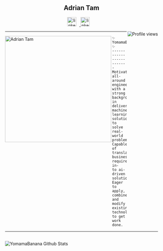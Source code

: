 <h2 align="center">Adrian Tam</h2>

<div align="center">
<a href="https://www.linkedin.com/in/kayeungadrian-tam/" target="_blank">
<img src=https://img.shields.io/badge/a-LinkedIn-informational alt=linkedin style="padding-right: 10px;" height="30"/>
</a>

<a href="https://www.adrian-tam.com/" target="_blank" style="padding-right: 10px;">
<img src=https://img.shields.io/badge/a-Portfolio-yellowgreen alt=linkedin style="padding-right: 10px;" height="30" />
</a>


</div>


<img src="https://gpvc.arturio.dev/YomamaBanana" alt="Profile views" align='right'/> <a href="https://github.com/YomamaBanana/YomamaBanana/"> </a> 

<hr>
<img align="left" src="https://user-images.githubusercontent.com/51869912/181268655-e1126ad5-379b-40a6-adea-f83d260e716b.png" alt="Adrian Tam" width="350" />




```
✨ YomamaBanana@github ✨
-------------------------
Motivated all-around engineer with a strong background in 
delivering machine learning solutions to solve real-world 
problems. Capable of translating business requirements in-
to ai-driven solutions. Eager to apply, combine and modify
existing technologies to get work done.
```

-----


<br />

<img align="center" src="https://github-readme-stats.vercel.app/api?username=YomamaBanana&theme=gruvbox&include_all_commits=true&count_private=true&show_icons=true&line_height=30" alt="YomamaBanana Github Stats">

	 

<br />



<!--
**YomamaBanana/YomamaBanana** is a ✨ _special_ ✨ repository because its `README.md` (this file) appears on your GitHub profile.

Here are some ideas to get you started:

- 🔭 I’m currently working on ...
- 🌱 I’m currently learning ...
- 👯 I’m looking to collaborate on ...
- 🤔 I’m looking for help with ...
- 💬 Ask me about ...
- 📫 How to reach me: ...
- 😄 Pronouns: ...
- ⚡ Fun fact: ...
-->
